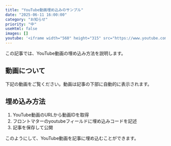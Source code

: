 ```yaml
---
title: "YouTube動画埋め込みのサンプル"
date: "2025-06-11 16:00:00"
category: "お知らせ"
priority: "中"
useHtml: false
images: []
youtube: '<iframe width="560" height="315" src="https://www.youtube.com/embed/AN84Ty_SIBI" frameborder="0" allow="accelerometer; autoplay; clipboard-write; encrypted-media; gyroscope; picture-in-picture; web-share" allowfullscreen></iframe>'
---
```


この記事では、YouTube動画の埋め込み方法を説明します。

## 動画について

下記の動画をご覧ください。動画は記事の下部に自動的に表示されます。

## 埋め込み方法

1. YouTube動画のURLから動画IDを取得
2. フロントマターのyoutubeフィールドに埋め込みコードを記述
3. 記事を保存して公開

このようにして、YouTube動画を記事に埋め込むことができます。 